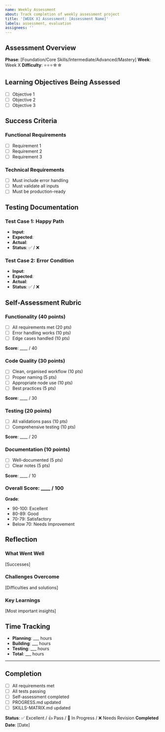 ```yaml
---
name: Weekly Assessment
about: Track completion of weekly assessment project
title: '[WEEK X] Assessment: [Assessment Name]'
labels: assessment, evaluation
assignees: ''
---
```


## Assessment Overview

**Phase**: [Foundation/Core Skills/Intermediate/Advanced/Mastery]
**Week**: Week X
**Difficulty**: ⭐⭐⭐☆☆

## Learning Objectives Being Assessed

- [ ] Objective 1
- [ ] Objective 2
- [ ] Objective 3

## Success Criteria

### Functional Requirements
- [ ] Requirement 1
- [ ] Requirement 2
- [ ] Requirement 3

### Technical Requirements
- [ ] Must include error handling
- [ ] Must validate all inputs
- [ ] Must be production-ready

## Testing Documentation

### Test Case 1: Happy Path
- **Input**: 
- **Expected**: 
- **Actual**: 
- **Status**: ✅ / ❌

### Test Case 2: Error Condition
- **Input**: 
- **Expected**: 
- **Actual**: 
- **Status**: ✅ / ❌

## Self-Assessment Rubric

### Functionality (40 points)
- [ ] All requirements met (20 pts)
- [ ] Error handling works (10 pts)
- [ ] Edge cases handled (10 pts)

**Score**: ____ / 40

### Code Quality (30 points)
- [ ] Clean, organised workflow (10 pts)
- [ ] Proper naming (5 pts)
- [ ] Appropriate node use (10 pts)
- [ ] Best practices (5 pts)

**Score**: ____ / 30

### Testing (20 points)
- [ ] All validations pass (10 pts)
- [ ] Comprehensive testing (10 pts)

**Score**: ____ / 20

### Documentation (10 points)
- [ ] Well-documented (5 pts)
- [ ] Clear notes (5 pts)

**Score**: ____ / 10

### Overall Score: ____ / 100

**Grade**: 
- 90-100: Excellent
- 80-89: Good
- 70-79: Satisfactory
- Below 70: Needs Improvement

## Reflection

### What Went Well
[Successes]

### Challenges Overcome
[Difficulties and solutions]

### Key Learnings
[Most important insights]

## Time Tracking

- **Planning**: ___ hours
- **Building**: ___ hours
- **Testing**: ___ hours
- **Total**: ___ hours

---

## Completion

- [ ] All requirements met
- [ ] All tests passing
- [ ] Self-assessment completed
- [ ] PROGRESS.md updated
- [ ] SKILLS-MATRIX.md updated

**Status**: ✅ Excellent / 👍 Pass / 🔄 In Progress / ❌ Needs Revision
**Completed Date**: [Date]
